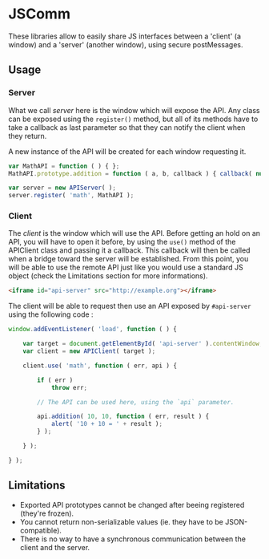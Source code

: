 # JSComm

These libraries allow to easily share JS interfaces between a 'client' (a window) and a 'server' (another window), using secure postMessages.

## Usage

### Server

What we call *server* here is the window which will expose the API. Any class can be exposed using the `register()` method, but all of its methods have to take a callback as last parameter so that they can notify the client when they return.

A new instance of the API will be created for each window requesting it.

```js
var MathAPI = function ( ) { };
MathAPI.prototype.addition = function ( a, b, callback ) { callback( null, a + b ); };

var server = new APIServer( );
server.register( 'math', MathAPI );
```

### Client

The *client* is the window which will use the API. Before getting an hold on an API, you will have to open it before, by using the `use()` method of the APIClient class and passing it a callback. This callback will then be called when a bridge toward the server will be established. From this point, you will be able to use the remote API just like you would use a standard JS object (check the Limitations section for more informations).

```html
<iframe id="api-server" src="http://example.org"></iframe>
```

The client will be able to request then use an API exposed by `#api-server` using the following code :

```js
window.addEventListener( 'load', function ( ) {

    var target = document.getElementById( 'api-server' ).contentWindow;
    var client = new APIClient( target );

    client.use( 'math', function ( err, api ) {

        if ( err )
            throw err;

        // The API can be used here, using the `api` parameter.

        api.addition( 10, 10, function ( err, result ) {
            alert( '10 + 10 = ' + result );
        } );

    } );

} );
```

## Limitations

- Exported API prototypes cannot be changed after beeing registered (they're frozen).
- You cannot return non-serializable values (ie. they have to be JSON-compatible).
- There is no way to have a synchronous communication between the client and the server.
